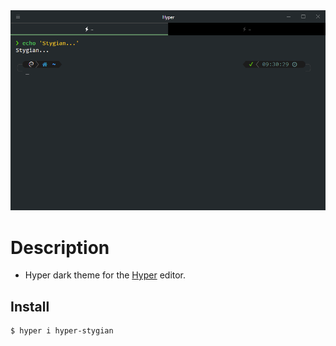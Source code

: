 <div align="center">
  <img src="media/screenshot.png" alt="Hyper Stygian">
</div>

# Description

- Hyper dark theme for the [Hyper](https://hyper.is) editor.

## Install

```bash
$ hyper i hyper-stygian
```
